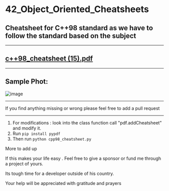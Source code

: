 # 42_Object_Oriented_Cheatsheets

## Cheatsheet for C++98 standard as we have to follow the standard based on the subject
--------------------------------------------------------------------------------------------------------------------------------------------
## [c++98_cheatsheet (15).pdf](https://github.com/mdabir1203/42_Object_Oriented_Cheatsheets/files/11644703/c%2B%2B98_cheatsheet.15.pdf)

--------------------------------------------------------------------------------------------------------------------------------------------
## Sample Phot:

![image](https://github.com/mdabir1203/42_Object_Oriented_Cheatsheets/assets/66947064/b4b11350-0801-4290-8301-28179d174366)


-------------------------------------------------------------------------------------------------------------------------------
If you find anything missing or wrong please feel free to add a pull request

---------------------------------------------------------------------------------------------------------------------------------------
1. For modifications : look into the class function call "pdf.addCheatsheet" and modify it. 
2. Run `pip install pypdf`
3. Then run `python cpp98_cheatsheet.py`

More to add up

If this makes your life easy . Feel free to give a sponsor or fund me through a project of yours. 

Its tough time for a developer outside of his country. 

Your help will be appreciated with gratitude and prayers

